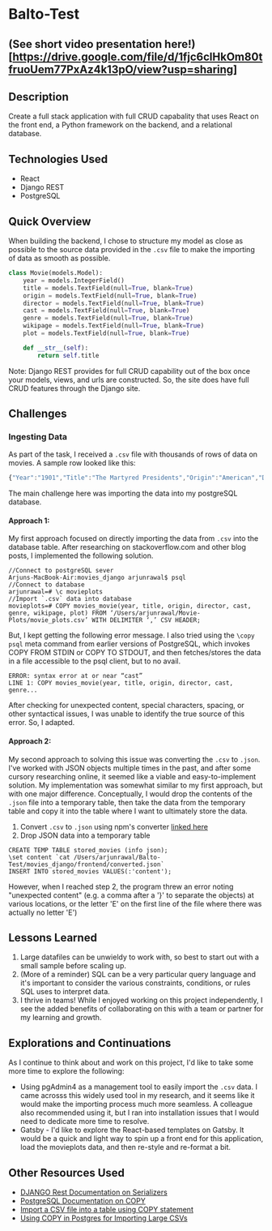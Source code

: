 # Balto-Test
## (See short video presentation here!)[https://drive.google.com/file/d/1fjc6clHkOm80tfruoUem77PxAz4k13pO/view?usp=sharing]
## Description 
Create a full stack application with full CRUD capabality that uses React on the front end, a Python framework on the backend, and a relational database.

## Technologies Used
* React
* Django REST
* PostgreSQL

## Quick Overview
When building the backend, I chose to structure my model as close as possible to the source data provided in the `.csv` file to make the importing of data as smooth as possible. 
```python
class Movie(models.Model):
    year = models.IntegerField()
    title = models.TextField(null=True, blank=True)
    origin = models.TextField(null=True, blank=True)
    director = models.TextField(null=True, blank=True)
    cast = models.TextField(null=True, blank=True)
    genre = models.TextField(null=True, blank=True)
    wikipage = models.TextField(null=True, blank=True)
    plot = models.TextField(null=True, blank=True)

    def __str__(self):
        return self.title
 ```
 
 Note: Django REST provides for full CRUD capability out of the box once your models, views, and urls are constructed. So, the site does have full CRUD features through the Django site.

## Challenges
### Ingesting Data
As part of the task, I received a `.csv` file with thousands of rows of data on movies. A sample row looked like this:

```js
{"Year":"1901","Title":"The Martyred Presidents","Origin":"American","Director":"Unknown","Cast":"","Genre":"unknown","Wiki Page":"https://en.wikipedia.org/wiki/The_Martyred_Presidents","Plot":"The film, just over a minute long, is composed of two shots. In the first, a girl sits at the base of an altar or tomb, her face hidden from the camera. At the center of the altar, a viewing portal displays the portraits of three U.S. Presidents—Abraham Lincoln, James A. Garfield, and William McKinley—each victims of assassination.\r\nIn the second shot, which runs just over eight seconds long, an assassin kneels feet of Lady Justice."},
```
The main challenge here was importing the data into my postgreSQL database. 
#### Approach 1:
My first approach focused on directly importing the data from `.csv` into the database table. After researching on stackoverflow.com and other blog posts, I implemented the following solution.
```
//Connect to postgreSQL sever
Arjuns-MacBook-Air:movies_django arjunrawal$ psql  
//Connect to database
arjunrawal=# \c movieplots 
//Import `.csv` data into database
movieplots=# COPY movies_movie(year, title, origin, director, cast, genre, wikipage, plot) FROM ‘/Users/arjunrawal/Movie-Plots/movie_plots.csv’ WITH DELIMITER ‘,’ CSV HEADER;
```
But, I kept getting the following error message. I also tried using the `\copy` `psql` meta command from earlier versions of PostgreSQL, which invokes COPY FROM STDIN or COPY TO STDOUT, and then fetches/stores the data in a file accessible to the psql client, but to no avail.
```
ERROR: syntax error at or near “cast”
LINE 1: COPY movies_movie(year, title, origin, director, cast, genre...
```
After checking for unexpected content, special characters, spacing, or other syntactical issues, I was unable to identify the true source of this error. So, I adapted.

#### Approach 2:
My second approach to solving this issue was converting the `.csv` to `.json`. I've worked with JSON objects multiple times in the past, and after some cursory researching online, it seemed like a viable and easy-to-implement solution.
My implementation was somewhat similar to my first approach, but with one major difference. Conceptually, I would drop the contents of the `.json` file into a temporary table, then take the data from the temporary table and copy it into the table where I want to ultimately store the data.

1. Convert `.csv` to `.json` using npm's converter [linked here](https://www.npmjs.com/package/convert-csv-to-json)
2. Drop JSON data into a temporary table
```
CREATE TEMP TABLE stored_movies (info json);
\set content `cat /Users/arjunrawal/Balto-Test/movies_django/frontend/converted.json`
INSERT INTO stored_movies VALUES(:'content');
```
However, when I reached step 2, the program threw an error noting "unexpected content" (e.g. a comma after a '}' to separate the objects) at various locations, or the letter 'E' on the first line of the file where there was actually no letter 'E')

## Lessons Learned
1. Large datafiles can be unwieldy to work with, so best to start out with a small sample before scaling up.
2. (More of a reminder) SQL can be a very particular query language and it's important to consider the various constraints, conditions, or rules SQL uses to interpret data.
3. I thrive in teams! While I enjoyed working on this project independently, I see the added benefits of collaborating on this with a team or partner for my learning and growth. 

## Explorations and Continuations
As I continue to think about and work on this project, I'd like to take some more time to explore the following:
* Using pgAdmin4 as a management tool to easily import the `.csv` data. I came acrosss this widely used tool in my research, and it seems like it would make the importing process much more seamless. A colleague also recommended using it, but I ran into installation issues that I would need to dedicate more time to resolve.
* Gatsby - I'd like to explore the React-based templates on Gatsby. It would be a quick and light way to spin up a front end for this application, load the movieplots data, and then re-style and re-format a bit.


## Other Resources Used
- [DJANGO Rest Documentation on Serializers](https://www.django-rest-framework.org/api-guide/serializers/#modelserializer)
- [PostgreSQL Documentation on COPY](https://www.postgresql.org/docs/current/sql-copy.html)
- [Import a CSV file into a table using COPY statement](https://www.postgresqltutorial.com/import-csv-file-into-posgresql-table/)
- [Using COPY in Postgres for Importing Large CSVs](https://www.trineo.com/blog/2018/08/using-copy-in-postgres-for-importing-large-csvs)
